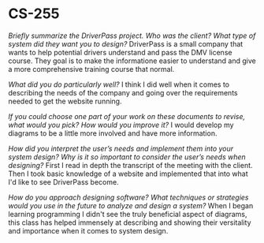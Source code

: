 # CS-255

*Briefly summarize the DriverPass project. Who was the client? What type of system did they want you to design?*
DriverPass is a small company that wants to help potential drivers understand and pass the DMV license course. They goal is to make the 
informatione easier to understand and give a more comprehensive training course that normal. 

*What did you do particularly well?*
I think I did well when it comes to describing the needs of the company and going over the requirements needed to get the website running. 

*If you could choose one part of your work on these documents to revise, what would you pick? How would you improve it?*
I would develop my diagrams to be a little more involved and have more information. 

*How did you interpret the user’s needs and implement them into your system design? Why is it so important to consider the user’s needs when designing?*
First I read in depth the transcript of the meeting with the client. Then I took basic knowledge of a website and implemented that into what I'd like to see DriverPass become. 

*How do you approach designing software? What techniques or strategies would you use in the future to analyze and design a system?*
When I began learning programming I didn't see the truly beneficial aspect of diagrams, this class has helped immensely at describing and showing their versitality and importance
when it comes to system design. 
